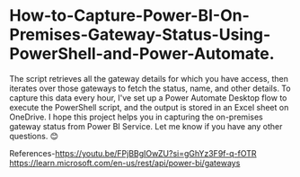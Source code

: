 # How-to-Capture-Power-BI-On-Premises-Gateway-Status-Using-PowerShell-and-Power-Automate.
The script retrieves all the gateway details for which you have access,
then iterates over those gateways to fetch the status, name, and other details. To capture this data every hour,
I've set up a Power Automate Desktop flow to execute the PowerShell script, and the output is stored in an Excel sheet on OneDrive.
I hope this project helps you in capturing the on-premises gateway status from Power BI Service. Let me know if you have any other questions. 😊

References-https://youtu.be/FPjBBgIOwZU?si=gGhYz3F9f-q-fOTR
https://learn.microsoft.com/en-us/rest/api/power-bi/gateways
